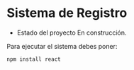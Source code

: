 <h1 > Sistema de Registro</h1>

- Estado del proyecto En construcción.

Para ejecutar el sistema debes poner: 

```npm install react``` 


